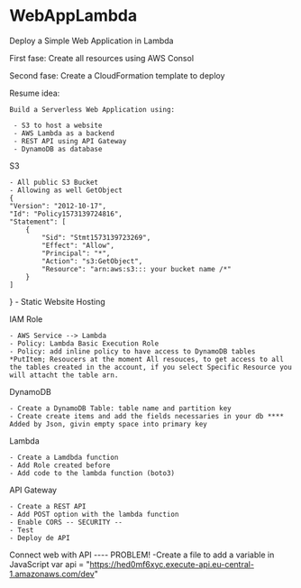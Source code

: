 # WebAppLambda

Deploy a Simple Web Application in Lambda

First fase:
    Create all resources using AWS Consol

Second fase:
    Create a CloudFormation template to deploy


Resume idea:

    Build a Serverless Web Application using:
    
     - S3 to host a website
     - AWS Lambda as a backend
     - REST API using API Gateway
     - DynamoDB as database


S3

    - All public S3 Bucket
    - Allowing as well GetObject
    {
    "Version": "2012-10-17",
    "Id": "Policy1573139724816",
    "Statement": [
        {
            "Sid": "Stmt1573139723269",
            "Effect": "Allow",
            "Principal": "*",
            "Action": "s3:GetObject",
            "Resource": "arn:aws:s3::: your bucket name /*"
        }
    ]
}
    - Static Website Hosting

IAM Role

    - AWS Service --> Lambda
    - Policy: Lambda Basic Execution Role
    - Policy: add inline policy to have access to DynamoDB tables *PutItem; Resoucers at the moment All resouces, to get access to all the tables created in the account, if you select Specific Resource you will attacht the table arn.

DynamoDB

    - Create a DynamoDB Table: table name and partition key
    - Create create items and add the fields necessaries in your db **** 
    Added by Json, givin empty space into primary key

Lambda

    - Create a Lamdbda function
    - Add Role created before
    - Add code to the lambda function (boto3)

API Gateway

    - Create a REST API
    - Add POST option with the lambda function
    - Enable CORS -- SECURITY -- 
    - Test
    - Deploy de API

Connect web with API ---- PROBLEM!
    -Create a file to add a variable in JavaScript
var api = "https://hed0mf6xyc.execute-api.eu-central-1.amazonaws.com/dev"